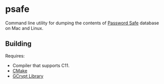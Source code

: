 psafe
=====

Command line utility for dumping the contents of [Password Safe][pwsafe] database on Mac and Linux.

Building
--------

Requires:

* Compiler that supports C11.
* [CMake][cmake]
* [GCrypt Library][libgcrypt]

[pwsafe]: http://pwsafe.org/
[cmake]: https://cmake.org/
[libgcrypt]: http://www.gnu.org/software/libgcrypt/
